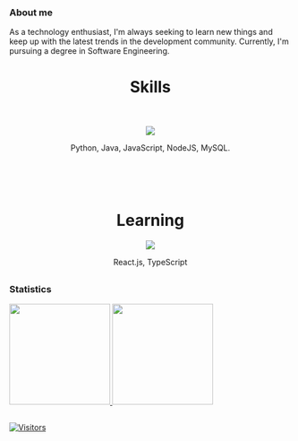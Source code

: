 ### About me  
As a technology enthusiast, I'm always seeking to learn new things and keep up with the latest trends in the development community. Currently, I'm pursuing a degree in Software Engineering.

##
<div align="center">
  <h1>Skills</h1>
  <br><br>
  <img src="https://skillicons.dev/icons?i=python,java,javascript,nodejs,mysql"/>
  <p>Python, Java, JavaScript, NodeJS, MySQL.</p>
</div>

<br>
<div align="center">
  <br><br>
  <h1>Learning</h1>
  <img src="https://skillicons.dev/icons?i=react,typescript"/>
  <p>React.js, TypeScript</p>
</div>

##  
### Statistics  
    
<a href="https://github.com/alvesgc">  
  <img height="180rem" src="https://github-readme-stats.vercel.app/api/top-langs/?username=alvesgc&count_private=true&layout=compact&langs_count=7&count_private=true&theme=transparent"/>  
  <img height="180rem" src="https://streak-stats.demolab.com/?user=alvesgc&theme=transparent"/>
</a>  

##

[![Visitors](https://api.visitorbadge.io/api/visitors?path=https%3A%2F%2Fgithub.com%2Falvesgc&label=Visitors&countColor=%23263759)](https://visitorbadge.io/status?path=https%3A%2F%2Fgithub.com%2Falvesgc)

